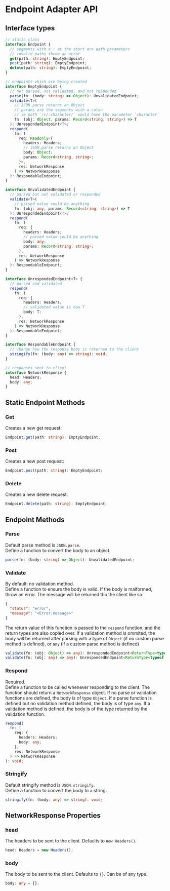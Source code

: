 # Endpoint Adapter API

## Interface types

```ts
// static class
interface Endpoint {
  // segments with a : at the start are path parameters
  // invalid paths throw an error
  get(path: string): EmptyEndpoint;
  post(path: string): EmptyEndpoint;
  delete(path: string): EmptyEndpoint;
}

// endpoints which are being created
interface EmptyEndpoint {
  // not parsed, not validated, and not responded
  parse(fn: (body: string) => Object): UnvalidatedEndpoint;
  validate<T>(
    // JSON.parse returns an Object
    // params are the segments with a colon
    // ie path `/c/:character/` would have the parameter `character`
    fn: (obj: Object, params: Record<string, string>) => T
  ): UnrespondedEndpoint<T>;
  respond(
    fn: (
      req: Readonly<{
        headers: Headers;
        // JSON.parse returns an Object
        body: Object;
        params: Record<string, string>;
      }>,
      res: NetworkResponse
    ) => NetworkResponse
  ): RespondableEndpoint;
}

interface UnvalidatedEndpoint {
  // parsed but not validated or responded
  validate<T>(
    // parsed value could be anything
    fn: (obj: any, params: Record<string, string>) => T
  ): UnrespondedEndpoint<T>;
  respond(
    fn: (
      req: {
        headers: Headers;
        // parsed value could be anything
        body: any;
        params: Record<string, string>;
      },
      res: NetworkResponse
    ) => NetworkResponse
  ): RespondableEndpoint;
}

interface UnrespondedEndpoint<T> {
  // parsed and validated
  respond(
    fn: (
      req: {
        headers: Headers;
        // validated value is now T
        body: T;
      },
      res: NetworkResponse
    ) => NetworkResponse
  ): RespondableEndpoint;
}

interface RespondableEndpoint {
  // change how the response body is returned to the client
  stringify(fn: (body: any) => string): void;
}

// responses sent to client
interface NetworkResponse {
  head: Headers;
  body: any;
}
```

## Static Endpoint Methods

### Get

Creates a new get request:

```ts
Endpoint.get(path: string): EmptyEndpoint;
```

### Post

Creates a new post request:

```ts
Endpoint.post(path: string): EmptyEndpoint;
```

### Delete

Creates a new delete request:

```ts
Endpoint.delete(path: string): EmptyEndpoint;
```

## Endpoint Methods

### Parse

Default parse method is `JSON.parse`.  
Define a function to convert the body to an object.

```ts
parse(fn: (body: string) => Object): UnvalidatedEndpoint;
```

### Validate

By default: no validation method.  
Define a function to ensure the body is valid. If the body is malformed, throw an error. The message will be returned tho the client like so:

```json
{
  "status": "error",
  "message": "<Error.message>"
}
```

The return value of this function is passed to the `respond` function, and the return types are also copied over. If a validation method is ommited, the body will be returned after parsing with a type of `Object` (if no custom parse method is defined), or `any` (if a custom parse method is defined)

```ts
validate(fn: (obj: Object) => any): UnrespondedEndpoint<ReturnType<typeof fn>>;
validate(fn: (obj: any) => any): UnrespondedEndpoint<ReturnType<typeof fn>>;
```

### Respond

Required.  
Define a function to be called whenever responding to the client. The function should return a `NetworkResponse` object. If no parse or validation functions are defined, the body is of type `Object`. If a parse function is defined but no validation method defined, the body is of type `any`. If a validation method is defined, the body is of the type returned by the validation function.

```ts
respond(
  fn: (
    req: {
      headers: Headers;
      body: any;
    },
    res: NetworkResponse
  ) => NetworkResponse
): void;
```

### Stringify

Default stringify method is `JSON.stringify`.  
Define a function to convert the body to a string.

```ts
stringify(fn: (body: any) => string): void;
```

## NetworkResponse Properties

### head

The headers to be sent to the client. Defaults to `new Headers()`.

```ts
head: Headers = new Headers();
```

### body

The body to be sent to the client. Defaults to `{}`.
Can be of any type.

```ts
body: any = {};
```
